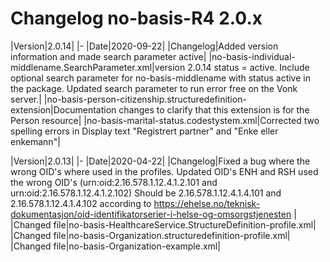 # Changelog no-basis-R4 2.0.x

|Version|2.0.14|
|-
|Date|2020-09-22|
|Changelog|Added version information and made search parameter active|
|no-basis-individual-middlename.SearchParameter.xml|version 2.0.14 status = active. Include optional search parameter for no-basis-middlename with status active in the package. Updated search parameter to run error free on the Vonk server.|
|no-basis-person-citizenship.structuredefinition-extension|Documentation changes to clarify that this extension is for the Person resource|
|no-basis-marital-status.codestystem.xml|Corrected two spelling errors in Display text "Registrert partner" and "Enke eller enkemann"|

|Version|2.0.13|
|-
|Date|2020-04-22|
|Changelog|Fixed a bug where the wrong OID's where used in the profiles. Updated OID's ENH and RSH used the wrong OID's (urn:oid:2.16.578.1.12.4.1.2.101 and urn:oid:2.16.578.1.12.4.1.2.102) Should be 2.16.578.1.12.4.1.4.101 and 2.16.578.1.12.4.1.4.102 according to https://ehelse.no/teknisk-dokumentasjon/oid-identifikatorserier-i-helse-og-omsorgstjenesten |
|Changed file|no-basis-HealthcareService.StructureDefinition-profile.xml|
|Changed file|no-basis-Organization.structuredefinition-profile.xml|
|Changed file|no-basis-Organization-example.xml|
